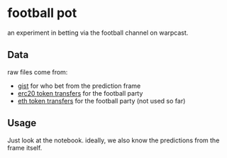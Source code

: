 # football pot

an experiment in betting via the football channel on warpcast. 

## Data

raw files come from:

- [gist](https://gist.github.com/joshuamiller/f64969760aad0e1365e76867f1295ac4) for who bet from the prediction frame
- [erc20 token transfers](https://basescan.org/exportData?type=addresstokentxns&a=0x917cD75e2009E6193eEc3b23Cc89cF0cd59a28Ed) for the football party
- [eth token transfers](https://basescan.org/address/0x917cD75e2009E6193eEc3b23Cc89cF0cd59a28Ed) for the football party (not used so far)

## Usage

Just look at the notebook. ideally, we also know the predictions from the frame itself.